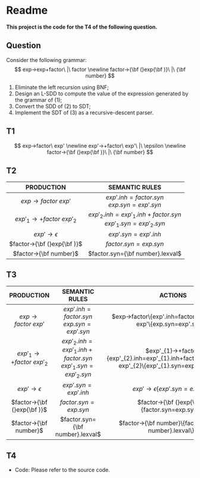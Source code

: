 # Readme

**This project is the code for the T4 of the following question.**

## Question

Consider the following grammar:
$$
exp→exp+factor\ |\ factor
\newline
factor→{\bf (}exp{\bf )}\ |\ {\bf number}
$$

1.  Eliminate the left recursion using BNF;
2. Design an L-SDD to compute the value of the expression generated by the grammar of (1);
3. Convert the SDD of (2) to SDT;
4. Implement the SDT of (3) as a recursive-descent parser.

## T1

$$
exp→factor\ exp'
\newline
exp'→+factor\ exp'\ |\ \epsilon
\newline
factor→{\bf (}exp{\bf )}\ |\ {\bf number}
$$

## T2

|          PRODUCTION          |                        SEMANTIC RULES                        |
| :--------------------------: | :----------------------------------------------------------: |
|      $exp→factor\ exp'$      |        $exp'.inh=factor.syn$<br />$exp.syn=exp'.syn$         |
| $exp'_{1}→+factor\ exp'_{2}$ | $exp'_{2}.inh=exp'_{1}.inh+factor.syn$<br />$exp'_{1}.syn=exp'_{2}.syn$ |
|       $exp'→\epsilon$        |                     $exp'.syn=exp'.inh$                      |
|  $factor→{\bf (}exp{\bf )}$  |                     $factor.syn=exp.syn$                     |
|    $factor→{\bf number}$     |               $factor.syn={\bf number}.lexval$               |

## T3

|          PRODUCTION          |                        SEMANTIC RULES                        |                           ACTIONS                            |
| :--------------------------: | :----------------------------------------------------------: | :----------------------------------------------------------: |
|      $exp→factor\ exp'$      |        $exp'.inh=factor.syn$<br />$exp.syn=exp'.syn$         | $exp→factor\{exp'.inh=factor.syn\}\newline exp'\{exp.syn=exp'.syn\}$ |
| $exp'_{1}→+factor\ exp'_{2}$ | $exp'_{2}.inh=exp'_{1}.inh+factor.syn$<br />$exp'_{1}.syn=exp'_{2}.syn$ | $exp'_{1}→+factor\{exp'_{2}.inh=exp'_{1}.inh+factor.syn\}\newline exp'_{2}\{exp'_{1}.syn=exp'_{2}.syn\}$ |
|       $exp'→\epsilon$        |                     $exp'.syn=exp'.inh$                      |             $exp'→\epsilon\{exp'.syn=exp'.inh\}$             |
|  $factor→{\bf (}exp{\bf )}$  |                     $factor.syn=exp.syn$                     |       $factor→{\bf (}exp{\bf )}\{factor.syn=exp.syn\}$       |
|    $factor→{\bf number}$     |               $factor.syn={\bf number}.lexval$               |   $factor→{\bf number}\{factor.syn={\bf number}.lexval\}$    |

## T4

- Code: Please refer to the source code.
